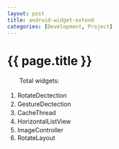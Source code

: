 ```yaml
---
layout: post
title: android-widget-extend
categories: [Development, Project]
---
```


{{ page.title }}
================
　　Total widgets:
 1. RotateDectection   　　
 2. GestureDectection   　
 3. CacheThread   　
 4. HorizontalListView   　
 5. ImageController   　　
 6. RotateLayout
